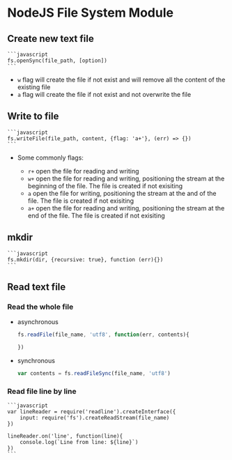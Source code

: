 # NodeJS File System Module

## Create new text file

    ```javascript
    fs.openSync(file_path, [option])
    ```

- `w` flag will create the file if not exist and will remove all the content of the existing file
- `a` flag will create the file if not exist and not overwrite the file

## Write to file

    ```javascript
    fs.writeFile(file_path, content, {flag: 'a+'}, (err) => {})
    ```

- Some commonly flags:

    - `r+` open the file for reading and writing
    - `w+` open the file for reading and writing, positioning the stream at the beginning of the file. The file is created if not exisiting
    - `a` open the file for writing, positioning the stream at the and of the file. The file is created if not exisiting
    - `a+` open the file for reading and writing, positioning the stream at the end of the file. The file is created if not exisiting

## mkdir

    ```javascript
    fs.mkdir(dir, {recursive: true}, function (err){})
    ```

## Read text file

### Read the whole file

- asynchronous

    ```javascript
    fs.readFile(file_name, 'utf8', function(err, contents){

    })
    ```

- synchronous

    ```javascript
    var contents = fs.readFileSync(file_name, 'utf8')
    ```

### Read file line by line

    ```javascript
    var lineReader = require('readline').createInterface({
        input: require('fs').createReadStream(file_name)
    })

    lineReader.on('line', function(line){
        console.log(`Line from line: ${line}`)
    })
    ```